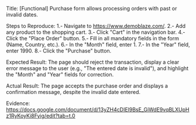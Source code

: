 Title: [Functional] Purchase form allows processing orders with past or invalid dates.

Steps to Reproduce:
  1.- Navigate to https://www.demoblaze.com/.
  2.- Add any product to the shopping cart.
  3.- Click "Cart" in the navigation bar.
  4.- Click the "Place Order" button.
  5.- Fill in all mandatory fields in the form (Name, Country, etc.).
  6.- In the "Month" field, enter 1.
  7.- In the "Year" field, enter 1990.
  8.- Click the "Purchase" button.

Expected Result: The page should reject the transaction, display a clear error message to the user (e.g., "The entered date is invalid"), and highlight the "Month" and "Year" fields for correction.

Actual Result: The page accepts the purchase order and displays a confirmation message, despite the invalid date entered.

Evidence: 
https://docs.google.com/document/d/13yZH4cDIEl9BsE_GiWdE9vqBLXUpHz1RyKoyKi8Fyig/edit?tab=t.0
